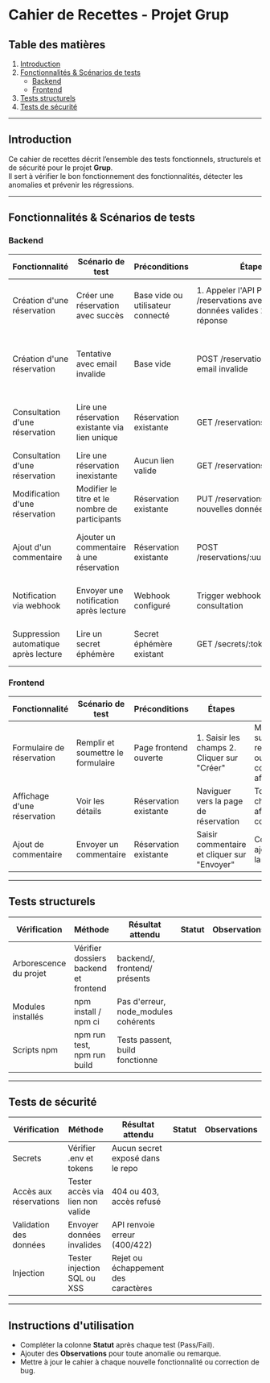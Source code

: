 # Cahier de Recettes - Projet Grup

## Table des matières
1. [Introduction](#introduction)
2. [Fonctionnalités & Scénarios de tests](#fonctionnalités--scénarios-de-tests)
   - [Backend](#backend)
   - [Frontend](#frontend)
3. [Tests structurels](#tests-structurels)
4. [Tests de sécurité](#tests-de-sécurité)

---

## Introduction
Ce cahier de recettes décrit l’ensemble des tests fonctionnels, structurels et de sécurité pour le projet **Grup**.  
Il sert à vérifier le bon fonctionnement des fonctionnalités, détecter les anomalies et prévenir les régressions.

---

## Fonctionnalités & Scénarios de tests

### Backend

| Fonctionnalité | Scénario de test | Préconditions | Étapes | Résultat attendu | Statut | Observations |
|----------------|----------------|---------------|--------|-----------------|--------|--------------|
| Création d'une réservation | Créer une réservation avec succès | Base vide ou utilisateur connecté | 1. Appeler l'API POST /reservations avec les données valides 2. Vérifier la réponse | 201 Created, réservation enregistrée, mail envoyé | | |
| Création d'une réservation | Tentative avec email invalide | Base vide | POST /reservations avec email invalide | 400 Bad Request, message d'erreur "Email invalide" | | |
| Consultation d'une réservation | Lire une réservation existante via lien unique | Réservation existante | GET /reservations/:uuid | 200 OK, données exactes de la réservation | | |
| Consultation d'une réservation | Lire une réservation inexistante | Aucun lien valide | GET /reservations/:uuid | 404 Not Found | | |
| Modification d'une réservation | Modifier le titre et le nombre de participants | Réservation existante | PUT /reservations/:uuid avec nouvelles données | 200 OK, réservation mise à jour dans la BDD | | |
| Ajout d'un commentaire | Ajouter un commentaire à une réservation | Réservation existante | POST /reservations/:uuid/comments | 201 Created, commentaire ajouté à la réservation | | |
| Notification via webhook | Envoyer une notification après lecture | Webhook configuré | Trigger webhook après consultation | 200 OK, notification reçue par le serveur cible | | |
| Suppression automatique après lecture | Lire un secret éphémère | Secret éphémère existant | GET /secrets/:token | Secret retourné, puis supprimé | | |

### Frontend

| Fonctionnalité | Scénario de test | Préconditions | Étapes | Résultat attendu | Statut | Observations |
|----------------|----------------|---------------|--------|-----------------|--------|--------------|
| Formulaire de réservation | Remplir et soumettre le formulaire | Page frontend ouverte | 1. Saisir les champs 2. Cliquer sur "Créer" | Message de succès, redirection ou confirmation affichée | | |
| Affichage d'une réservation | Voir les détails | Réservation existante | Naviguer vers la page de réservation | Tous les champs affichés correctement | | |
| Ajout de commentaire | Envoyer un commentaire | Réservation existante | Saisir commentaire et cliquer sur "Envoyer" | Commentaire ajouté dans la liste | | |

---

## Tests structurels

| Vérification | Méthode | Résultat attendu | Statut | Observations |
|--------------|--------|-----------------|--------|--------------|
| Arborescence du projet | Vérifier dossiers backend et frontend | backend/, frontend/ présents | | |
| Modules installés | npm install / npm ci | Pas d'erreur, node_modules cohérents | | |
| Scripts npm | npm run test, npm run build | Tests passent, build fonctionne | | |

---

## Tests de sécurité

| Vérification | Méthode | Résultat attendu | Statut | Observations |
|--------------|--------|-----------------|--------|--------------|
| Secrets | Vérifier .env et tokens | Aucun secret exposé dans le repo | | |
| Accès aux réservations | Tester accès via lien non valide | 404 ou 403, accès refusé | | |
| Validation des données | Envoyer données invalides | API renvoie erreur (400/422) | | |
| Injection | Tester injection SQL ou XSS | Rejet ou échappement des caractères | | |

---

## Instructions d'utilisation
- Compléter la colonne **Statut** après chaque test (Pass/Fail).  
- Ajouter des **Observations** pour toute anomalie ou remarque.  
- Mettre à jour le cahier à chaque nouvelle fonctionnalité ou correction de bug.
